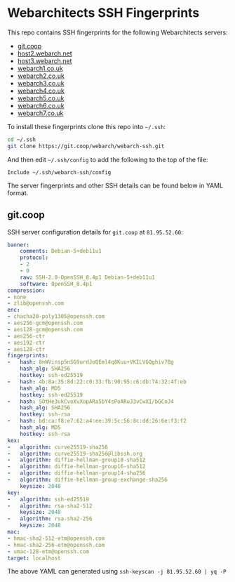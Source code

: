 # Webarchitects SSH Fingerprints

This repo contains SSH fingerprints for the following Webarchitects servers:

* [git.coop](https://git.coop/)
* [host2.webarch.net](https://host2.webarch.net/)
* [host3.webarch.net](https://host3.webarch.net/)
* [webarch1.co.uk](https://webarch1.co.uk/)
* [webarch2.co.uk](https://webarch2.co.uk/)
* [webarch3.co.uk](https://webarch3.co.uk/)
* [webarch4.co.uk](https://webarch4.co.uk/)
* [webarch5.co.uk](https://webarch5.co.uk/)
* [webarch6.co.uk](https://webarch6.co.uk/)
* [webarch7.co.uk](https://webarch7.co.uk/)

To install these fingerprints clone this repo into `~/.ssh`:

```bash
cd ~/.ssh
git clone https://git.coop/webarch/webarch-ssh.git
```

And then edit `~/.ssh/config` to add the following to the top of the file:

```
Include ~/.ssh/webarch-ssh/config
```

The server fingerprints and other SSH details can be found below in YAML format.

<!-- BEGIN 81.95.52.60 -->
## git.coop
SSH server configuration details for `git.coop` at `81.95.52.60`:
```yml
banner:
    comments: Debian-5+deb11u1
    protocol:
    - 2
    - 0
    raw: SSH-2.0-OpenSSH_8.4p1 Debian-5+deb11u1
    software: OpenSSH_8.4p1
compression:
- none
- zlib@openssh.com
enc:
- chacha20-poly1305@openssh.com
- aes256-gcm@openssh.com
- aes128-gcm@openssh.com
- aes256-ctr
- aes192-ctr
- aes128-ctr
fingerprints:
-   hash: 8nWVinsp5nSG9urdJoQEml4q8Kuu+VKILVGQghiv7Bg
    hash_alg: SHA256
    hostkey: ssh-ed25519
-   hash: 4b:8a:35:8d:22:c0:33:fb:90:95:c6:db:74:32:4f:eb
    hash_alg: MD5
    hostkey: ssh-ed25519
-   hash: SOtHe3ukCvoXvXopARa5bY4sPoARuJ3vCwXI/bGCoJ4
    hash_alg: SHA256
    hostkey: ssh-rsa
-   hash: bd:ca:f8:e7:62:a4:ee:39:5c:56:8c:dd:26:6e:f3:f2
    hash_alg: MD5
    hostkey: ssh-rsa
kex:
-   algorithm: curve25519-sha256
-   algorithm: curve25519-sha256@libssh.org
-   algorithm: diffie-hellman-group18-sha512
-   algorithm: diffie-hellman-group16-sha512
-   algorithm: diffie-hellman-group14-sha256
-   algorithm: diffie-hellman-group-exchange-sha256
    keysize: 2048
key:
-   algorithm: ssh-ed25519
-   algorithm: rsa-sha2-512
    keysize: 2048
-   algorithm: rsa-sha2-256
    keysize: 2048
mac:
- hmac-sha2-512-etm@openssh.com
- hmac-sha2-256-etm@openssh.com
- umac-128-etm@openssh.com
target: localhost

```
The above YAML can generated using `ssh-keyscan -j 81.95.52.60 | yq -P`
<!-- END 81.95.52.60 -->
